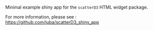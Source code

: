 Minimal example shiny app for the `scatterD3` HTML widget package.

For more information, please see :  https://github.com/juba/scatterD3_shiny_app
